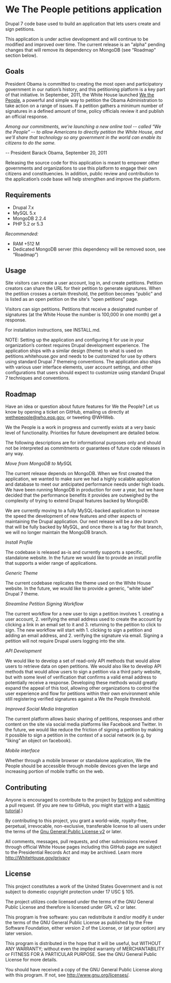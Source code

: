# We The People petitions application

Drupal 7 code base used to build an application that lets users create and sign petitions.

This application is under active development and will continue to be modified and improved over time. The current release is an "alpha" pending changes that will remove its dependency on MongoDB (see “Roadmap” section below).

## Goals

President Obama is committed to creating the most open and participatory government in our nation’s history, and this petitioning platform is a key part of that initiative. In September, 2011, the White House launched [We the People](http://petitions.whitehouse.gov), a powerful and simple way to petition the Obama Administration to take action on a range of issues. If a petition gathers a minimum number of signatures in a defined amount of time, policy officials review it and publish an official response.

*Among our commitments, we’re launching a new online tool -- called “We the People” -- to allow Americans to directly petition the White House, and we’ll share that technology so any government in the world can enable its citizens to do the same.*

-- President Barack Obama, September 20, 2011

Releasing the source code for this application is meant to empower other governments and organizations to use this platform to engage their own citizens and constituencies. In addition, public review and contribution to the application’s code base will help strengthen and improve the platform.

## Requirements

* Drupal 7.x
* MySQL 5.x
* MongoDB 2.2.4
* PHP 5.2 or 5.3

*Recommended:*

* RAM +512 M
* Dedicated MongoDB server (this dependency will be removed soon, see “Roadmap”)

## Usage

Site visitors can create a user account, log in, and create petitions. Petition creators can share the URL for their petition to generate signatures. When the petition crosses a certain threshold, the petition becomes "public" and is listed as an open petition on the site's "open petitions" page.

Visitors can sign petitions. Petitions that receive a designated number of signatures (at the White House the number is 100,000 in one month) get a response.

For installation instructions, see INSTALL.md.

NOTE: Setting up the application and configuring it for use in your organization’s context requires Drupal development experience. The application ships with a similar design (theme) to what is used on petitions.whitehouse.gov and needs to be customized for use by others using standard Drupal 7 themeing conventions. The application also ships with various user interface elements, user account settings, and other configurations that users should expect to customize using standard Drupal 7 techniques and conventions.

## Roadmap

Have an idea or question about future features for We the People? Let us know by opening a ticket on GitHub, emailing us directly at wethepeople@who.eop.gov, or tweeting @WHWeb.

We the People is a work in progress and currently exists at a very basic level of functionality. Priorities for future development are detailed below.

The following descriptions are for informational purposes only and should not be interpreted as commitments or guarantees of future code releases in any way.

*Move from MongoDB to MySQL*

The current release depends on MongoDB. When we first created the application, we wanted to make sure we had a highly scalable application and database to meet our anticipated performance needs under high loads. We have been running MongoDB in production for over a year, but we have decided that the performance benefits it provides are outweighed by the complexity of trying to extend Drupal features backed by MongoDB.

We are currently moving to a fully MySQL-backed application to increase the speed the development of new features and other aspects of maintaining the Drupal application. Our next release will be a dev branch that will be fully backed by MySQL, and once there is a tag for that branch, we will no longer maintain the MongoDB branch.

*Install Profile*

The codebase is released as-is and currently supports a specific, standalone website. In the future we would like to provide an install profile that supports a wider range of applications.

*Generic Theme*

The current codebase replicates the theme used on the White House website. In the future, we would like to provide a generic, "white label" Drupal 7 theme.

*Streamline Petition Signing Workflow*

The current workflow for a new user to sign a petition involves 1. creating a user account, 2. verifying the email address used to create the account by clicking a link in an email set to it and 3. returning to the petition to click to sign.
The new workflow will start with 1. clicking to sign a petition and adding an email address, and 2. verifying the signature via email. Signing a petition will not require Drupal users logging into the site.

*API Development*

We would like to develop a set of read-only API methods that would allow users to retrieve data on open petitions. We would also like to develop API methods that would allow users to sign a petition via a third party website, but with some level of verification that confirms a valid email address to potentially receive a response. Developing these methods would greatly expand the appeal of this tool, allowing other organizations to control the user experience and flow for petitions within their own environment while still registering verified signatures against a We the People threshold.

*Improved Social Media Integration*

The current platform allows basic sharing of petitions, responses and other content on the site via social media platforms like Facebook and Twitter. In the future, we would like reduce the friction of signing a petition by making it possible to sign a petition in the context of a social network (e.g. by “liking” an object on facebook).

*Mobile interface*

Whether through a mobile browser or standalone application, We the People should be accessible through mobile devices given the large and increasing portion of mobile traffic on the web.

## Contributing

Anyone is encouraged to contribute to the project by [forking](https://help.github.com/articles/fork-a-repo) and submitting a pull request. (If you are new to GitHub, you might start with a [basic tutorial](https://help.github.com/articles/set-up-git).)

By contributing to this project, you grant a world-wide, royalty-free, perpetual, irrevocable, non-exclusive, transferable license to all users under the terms of the [Gnu General Public License v2](http://www.gnu.org/licenses/gpl-2.0.html) or later.

All comments, messages, pull requests, and other submissions received through official White House pages including this GitHub page are subject to the Presidential Records Act and may be archived. Learn more http://WhiteHouse.gov/privacy

## License

This project constitutes a work of the United States Government and is not subject to domestic copyright protection under 17 USC § 105.

The project utilizes code licensed under the terms of the GNU General Public License and therefore is licensed under GPL v2 or later.

This program is free software: you can redistribute it and/or modify it under the terms of the GNU General Public License as published by the Free Software Foundation, either version 2 of the License, or (at your option) any later version.

This program is distributed in the hope that it will be useful, but WITHOUT ANY WARRANTY; without even the implied warranty of MERCHANTABILITY or FITNESS FOR A PARTICULAR PURPOSE. See the GNU General Public License for more details.

You should have received a copy of the GNU General Public License along with this program. If not, see http://www.gnu.org/licenses/.
